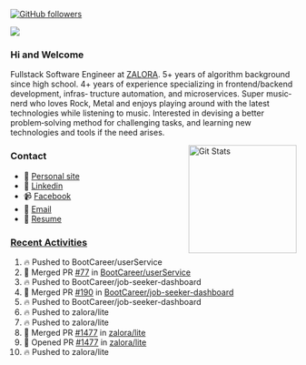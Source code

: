[![GitHub followers](https://img.shields.io/github/followers/DeKal?label=Follow%20at%20GitHub&style=for-the-badge)](https://github.com/DeKal)

<img
  src="https://cr-ss-service.azurewebsites.net/api/ScreenShot?widget=summary&username=DeKal&badges=3&width=300&style=--header-bg-color:%23000;--border-radius:10px"
/>

### Hi and Welcome 
Fullstack Software Engineer at [ZALORA](https://github.com/zalora/). 5+ years of algorithm background since high school. 4+ years of experience specializing in frontend/backend development, infras‐ tructure automation, and microservices. Super music‐nerd who loves Rock, Metal and enjoys playing around with the latest technologies while listening to music. Interested in devising a better problem‐solving method for challenging tasks, and learning new technologies and tools if the need arises.


<a href="https://phatho-folio.now.sh/"><img alt="Git Stats" src="https://github-readme-stats.vercel.app/api?username=DeKal&show_icons=true&theme=merko&count_private=true" align="right" height="190" /></a>


### Contact

- 💬 [Personal site](https://phatho-folio.now.sh/)
- 🔗 [Linkedin](https://www.linkedin.com/in/phat-ho/)
- 📹 [Facebook](https://www.facebook.com/dekal.dev)
- 📧 <a href="mailto:hohuuphat22@gmail.com">Email</a>
- 📄 <a id="raw-url" href="https://raw.githubusercontent.com/DeKal/DeKal/master/cv/dekal.pdf">Resume</a>


### [Recent Activities](https://github.com/DeKal/github-activity-readme)
<!--START_SECTION:activity-->
1. 🔥 Pushed to BootCareer/userService
2. 🎉 Merged PR [#77](https://github.com/BootCareer/userService/pull/77) in [BootCareer/userService](https://github.com/BootCareer/userService)
3. 🔥 Pushed to BootCareer/job-seeker-dashboard
4. 🎉 Merged PR [#190](https://github.com/BootCareer/job-seeker-dashboard/pull/190) in [BootCareer/job-seeker-dashboard](https://github.com/BootCareer/job-seeker-dashboard)
5. 🔥 Pushed to BootCareer/job-seeker-dashboard
6. 🔥 Pushed to zalora/lite
7. 🔥 Pushed to zalora/lite
8. 🎉 Merged PR [#1477](https://github.com/zalora/lite/pull/1477) in [zalora/lite](https://github.com/zalora/lite)
9. 💪 Opened PR [#1477](https://github.com/zalora/lite/pull/1477) in [zalora/lite](https://github.com/zalora/lite)
10. 🔥 Pushed to zalora/lite
<!--END_SECTION:activity-->